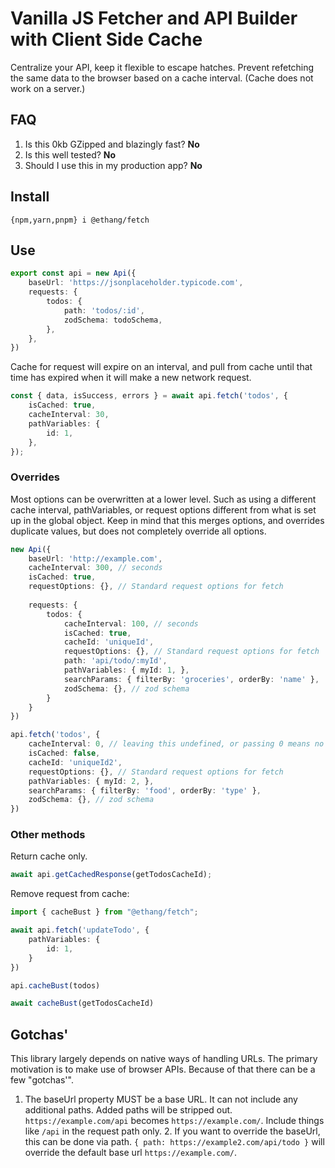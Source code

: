 # Vanilla JS Fetcher and API Builder with Client Side Cache

Centralize your API, keep it flexible to escape hatches. Prevent refetching the same data to the browser based on a cache interval. (Cache does not work on a server.)

## FAQ

1. Is this 0kb GZipped and blazingly fast? **No**
2. Is this well tested? **No**
3. Should I use this in my production app? **No**

## Install

```shell
{npm,yarn,pnpm} i @ethang/fetch
```

## Use

```typescript
export const api = new Api({
    baseUrl: 'https://jsonplaceholder.typicode.com',
    requests: {
        todos: {
            path: 'todos/:id',
            zodSchema: todoSchema,
        },
    },
})
```

Cache for request will expire on an interval, and pull from cache until that time has expired when it will make a new network request.

```typescript
const { data, isSuccess, errors } = await api.fetch('todos', {
    isCached: true,
    cacheInterval: 30,
    pathVariables: {
        id: 1,
    },
});
```

### Overrides

Most options can be overwritten at a lower level. Such as using a different cache interval, pathVariables, or request
options different from what is set up in the global object. Keep in mind that this merges options, and overrides 
duplicate values, but does not completely override all options.

```typescript
new Api({
    baseUrl: 'http://example.com',
    cacheInterval: 300, // seconds
    isCached: true,
    requestOptions: {}, // Standard request options for fetch
    
    requests: {
        todos: {
            cacheInterval: 100, // seconds
            isCached: true,
            cacheId: 'uniqueId',
            requestOptions: {}, // Standard request options for fetch
            path: 'api/todo/:myId',
            pathVariables: { myId: 1, },
            searchParams: { filterBy: 'groceries', orderBy: 'name' },
            zodSchema: {}, // zod schema
        }
    }
})

api.fetch('todos', {
    cacheInterval: 0, // leaving this undefined, or passing 0 means no cache
    isCached: false,
    cacheId: 'uniqueId2',
    requestOptions: {}, // Standard request options for fetch
    pathVariables: { myId: 2, },
    searchParams: { filterBy: 'food', orderBy: 'type' },
    zodSchema: {}, // zod schema
})
```

### Other methods

Return cache only.

```typescript
await api.getCachedResponse(getTodosCacheId);
```

Remove request from cache:

```typescript
import { cacheBust } from "@ethang/fetch";

await api.fetch('updateTodo', {
    pathVariables: {
        id: 1,
    }
})

api.cacheBust(todos)

await cacheBust(getTodosCacheId)
```

## Gotchas'

This library largely depends on native ways of handling URLs. The primary motivation is to make use of browser APIs.
Because of that there can be a few "gotchas'".

1. The baseUrl property MUST be a base URL. It can not include any additional paths. Added paths will be stripped out. `https://example.com/api` becomes `https://example.com/`. Include things like `/api` in the request path only.
   2. If you want to override the baseUrl, this can be done via path. `{ path: https://example2.com/api/todo }` will override the default base url `https://example.com/`.

